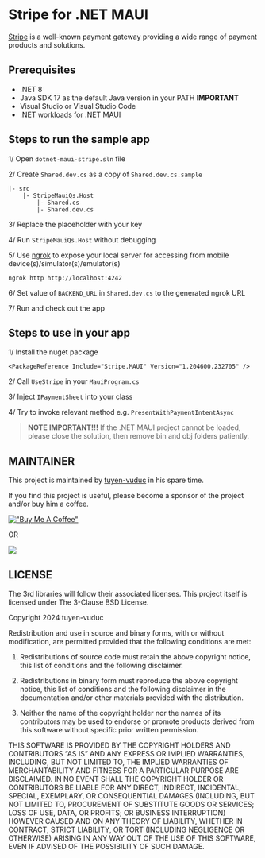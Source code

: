 # Stripe for .NET MAUI

[Stripe](https://www.stripe.com/) is a well-known payment gateway providing a wide range of payment products and solutions.

## Prerequisites

- .NET 8
- Java SDK 17 as the default Java version in your PATH **IMPORTANT**
- Visual Studio or Visual Studio Code
- .NET workloads for .NET MAUI

## Steps to run the sample app

1/ Open `dotnet-maui-stripe.sln` file

2/ Create `Shared.dev.cs` as a copy of `Shared.dev.cs.sample`

```
|- src
    |- StripeMauiQs.Host
        |- Shared.cs
        |- Shared.dev.cs

```

3/ Replace the placeholder with your key

4/ Run `StripeMauiQs.Host` without debugging

5/ Use [ngrok](https://ngrok.com) to expose your local server for accessing from mobile device(s)/simulator(s)/emulator(s)

```
ngrok http http://localhost:4242
```

6/ Set value of `BACKEND_URL` in `Shared.dev.cs` to the generated ngrok URL

7/ Run and check out the app

## Steps to use in your app

1/ Install the nuget package
```
<PackageReference Include="Stripe.MAUI" Version="1.204600.232705" />
```

2/ Call `UseStripe` in your `MauiProgram.cs`

3/ Inject `IPaymentSheet` into your class

4/ Try to invoke relevant method e.g. `PresentWithPaymentIntentAsync`

> **NOTE** **IMPORTANT!!!** If the .NET MAUI project cannot be loaded, please close the solution, then remove bin and obj folders patiently.

## MAINTAINER

This project is maintained by [tuyen-vuduc](https://github.com/tuyen-vuduc) in his spare time.<br>

If you find this project is useful, please become a sponsor of the project and/or buy him a coffee.

[!["Buy Me A Coffee"](https://www.buymeacoffee.com/assets/img/custom_images/orange_img.png)](https://www.buymeacoffee.com/tuyen.vuduc)

OR

[![](https://img.shields.io/static/v1?label=Sponsor&message=%E2%9D%A4&logo=GitHub&color=%23fe8e86)](https://github.com/sponsors/tuyen-vuduc)

## LICENSE

The 3rd libraries will follow their associated licenses. This project itself is licensed under The 3-Clause BSD License.

Copyright 2024 tuyen-vuduc

Redistribution and use in source and binary forms, with or without modification, are permitted provided that the following conditions are met:

1. Redistributions of source code must retain the above copyright notice, this list of conditions and the following disclaimer.

2. Redistributions in binary form must reproduce the above copyright notice, this list of conditions and the following disclaimer in the documentation and/or other materials provided with the distribution.

3. Neither the name of the copyright holder nor the names of its contributors may be used to endorse or promote products derived from this software without specific prior written permission.

THIS SOFTWARE IS PROVIDED BY THE COPYRIGHT HOLDERS AND CONTRIBUTORS “AS IS” AND ANY EXPRESS OR IMPLIED WARRANTIES, INCLUDING, BUT NOT LIMITED TO, THE IMPLIED WARRANTIES OF MERCHANTABILITY AND FITNESS FOR A PARTICULAR PURPOSE ARE DISCLAIMED. IN NO EVENT SHALL THE COPYRIGHT HOLDER OR CONTRIBUTORS BE LIABLE FOR ANY DIRECT, INDIRECT, INCIDENTAL, SPECIAL, EXEMPLARY, OR CONSEQUENTIAL DAMAGES (INCLUDING, BUT NOT LIMITED TO, PROCUREMENT OF SUBSTITUTE GOODS OR SERVICES; LOSS OF USE, DATA, OR PROFITS; OR BUSINESS INTERRUPTION) HOWEVER CAUSED AND ON ANY THEORY OF LIABILITY, WHETHER IN CONTRACT, STRICT LIABILITY, OR TORT (INCLUDING NEGLIGENCE OR OTHERWISE) ARISING IN ANY WAY OUT OF THE USE OF THIS SOFTWARE, EVEN IF ADVISED OF THE POSSIBILITY OF SUCH DAMAGE.
